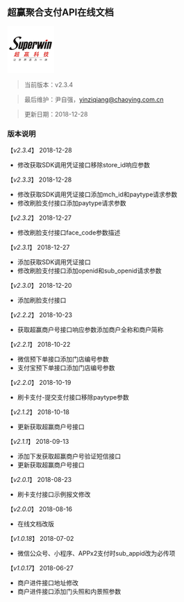 ## 超赢聚合支付API在线文档

[![超赢科技](/assets/logo.png)](http://pos.cn/ "超赢科技")

> 当前版本：v2.3.4

> 最后维护：尹自强，yinziqiang@chaoying.com.cn

> 更新日期：2018-12-28

### 版本说明

【*v2.3.4*】 2018-12-28
* 修改获取SDK调用凭证接口移除store_id响应参数

【*v2.3.3*】 2018-12-28
* 修改获取SDK调用凭证接口添加mch_id和paytype请求参数
* 修改刷脸支付接口添加paytype请求参数

【*v2.3.2*】 2018-12-27
* 修改刷脸支付接口face_code参数描述

【*v2.3.1*】 2018-12-27
* 添加获取SDK调用凭证接口
* 修改刷脸支付接口添加openid和sub_openid请求参数

【*v2.3.0*】 2018-12-20
* 添加刷脸支付接口

【*v2.2.2*】 2018-10-23
* 获取超赢商户号接口响应参数添加商户全称和商户简称

【*v2.2.1*】 2018-10-22
* 微信预下单接口添加门店编号参数
* 支付宝预下单接口添加门店编号参数

【*v2.2.0*】 2018-10-19
* 刷卡支付-提交支付接口移除paytype参数

【*v2.1.2*】 2018-10-18
* 更新获取超赢商户号接口

【*v2.1.1*】 2018-09-13
* 添加下发获取超赢商户号验证短信接口
* 更新获取超赢商户号接口

【*v2.0.1*】 2018-08-23
* 刷卡支付接口示例报文修改

【*v2.0.0*】 2018-08-16
* 在线文档改版

【*v1.0.18*】 2018-07-02
* 微信公众号、小程序、APPx2支付时sub_appid改为必传项

【*v1.0.17*】 2018-06-27
* 商户进件接口地址修改
* 商户进件接口添加门头照和内景照参数
